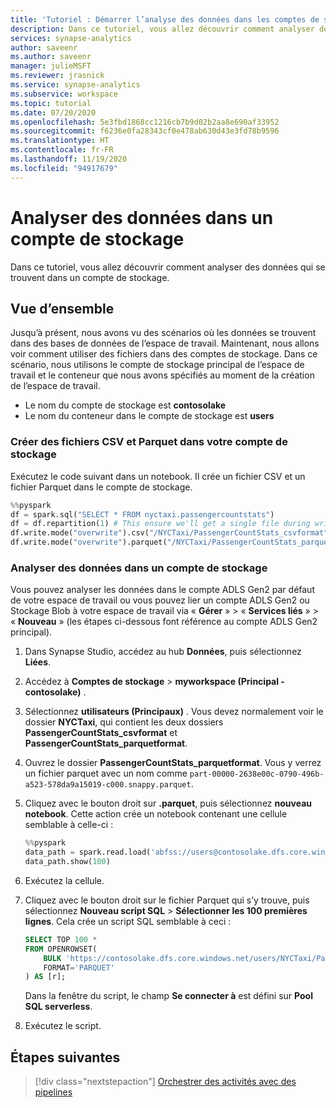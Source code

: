 ```yaml
---
title: 'Tutoriel : Démarrer l’analyse des données dans les comptes de stockage'
description: Dans ce tutoriel, vous allez découvrir comment analyser des données qui se trouvent dans un compte de stockage.
services: synapse-analytics
author: saveenr
ms.author: saveenr
manager: julieMSFT
ms.reviewer: jrasnick
ms.service: synapse-analytics
ms.subservice: workspace
ms.topic: tutorial
ms.date: 07/20/2020
ms.openlocfilehash: 5e3fbd1868cc1216cb7b9d02b2aa8e690af33952
ms.sourcegitcommit: f6236e0fa28343cf0e478ab630d43e3fd78b9596
ms.translationtype: HT
ms.contentlocale: fr-FR
ms.lasthandoff: 11/19/2020
ms.locfileid: "94917679"
---
```

# <a name="analyze-data-in-a-storage-account"></a>Analyser des données dans un compte de stockage

Dans ce tutoriel, vous allez découvrir comment analyser des données qui se trouvent dans un compte de stockage.

## <a name="overview"></a>Vue d’ensemble

Jusqu’à présent, nous avons vu des scénarios où les données se trouvent dans des bases de données de l’espace de travail. Maintenant, nous allons voir comment utiliser des fichiers dans des comptes de stockage. Dans ce scénario, nous utilisons le compte de stockage principal de l’espace de travail et le conteneur que nous avons spécifiés au moment de la création de l’espace de travail.

* Le nom du compte de stockage est **contosolake**
* Le nom du conteneur dans le compte de stockage est **users**

### <a name="create-csv-and-parquet-files-in-your-storage-account"></a>Créer des fichiers CSV et Parquet dans votre compte de stockage

Exécutez le code suivant dans un notebook. Il crée un fichier CSV et un fichier Parquet dans le compte de stockage.

```py
%%pyspark
df = spark.sql("SELECT * FROM nyctaxi.passengercountstats")
df = df.repartition(1) # This ensure we'll get a single file during write()
df.write.mode("overwrite").csv("/NYCTaxi/PassengerCountStats_csvformat")
df.write.mode("overwrite").parquet("/NYCTaxi/PassengerCountStats_parquetformat")
```

### <a name="analyze-data-in-a-storage-account"></a>Analyser des données dans un compte de stockage

Vous pouvez analyser les données dans le compte ADLS Gen2 par défaut de votre espace de travail ou vous pouvez lier un compte ADLS Gen2 ou Stockage Blob à votre espace de travail via « **Gérer** » > « **Services liés** » > « **Nouveau** » (les étapes ci-dessous font référence au compte ADLS Gen2 principal).

1. Dans Synapse Studio, accédez au hub **Données**, puis sélectionnez **Liées**.
1. Accédez à **Comptes de stockage** > **myworkspace (Principal - contosolake)** .
1. Sélectionnez **utilisateurs (Principaux)** . Vous devez normalement voir le dossier **NYCTaxi**, qui contient les deux dossiers **PassengerCountStats_csvformat** et **PassengerCountStats_parquetformat**.
1. Ouvrez le dossier **PassengerCountStats_parquetformat**. Vous y verrez un fichier parquet avec un nom comme `part-00000-2638e00c-0790-496b-a523-578da9a15019-c000.snappy.parquet`.
1. Cliquez avec le bouton droit sur **.parquet**, puis sélectionnez **nouveau notebook**. Cette action crée un notebook contenant une cellule semblable à celle-ci :

    ```py
    %%pyspark
    data_path = spark.read.load('abfss://users@contosolake.dfs.core.windows.net/NYCTaxi/PassengerCountStats.parquet/part-00000-1f251a58-d8ac-4972-9215-8d528d490690-c000.snappy.parquet', format='parquet')
    data_path.show(100)
    ```

1. Exécutez la cellule.
1. Cliquez avec le bouton droit sur le fichier Parquet qui s’y trouve, puis sélectionnez **Nouveau script SQL** > **Sélectionner les 100 premières lignes**. Cela crée un script SQL semblable à ceci :

    ```sql
    SELECT TOP 100 *
    FROM OPENROWSET(
        BULK 'https://contosolake.dfs.core.windows.net/users/NYCTaxi/PassengerCountStats.parquet/part-00000-1f251a58-d8ac-4972-9215-8d528d490690-c000.snappy.parquet',
        FORMAT='PARQUET'
    ) AS [r];
    ```

    Dans la fenêtre du script, le champ **Se connecter à** est défini sur **Pool SQL serverless**.

1. Exécutez le script.



## <a name="next-steps"></a>Étapes suivantes

> [!div class="nextstepaction"]
> [Orchestrer des activités avec des pipelines](get-started-pipelines.md)
